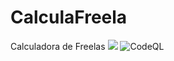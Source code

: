 # CalculaFreela
Calculadora de Freelas
<img src="https://www.code-inspector.com/project/9664/score/svg"></img> ![CodeQL](https://github.com/RDPodcasting/CalculaFreela/workflows/CodeQL/badge.svg)

